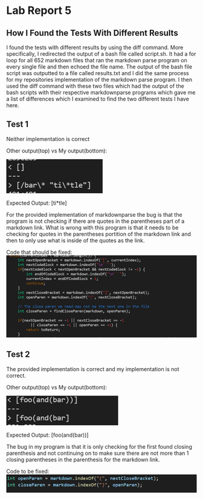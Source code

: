 # Lab Report 5
## How I Found the Tests With Different Results

I found the tests with different results by using the diff command. More specifically, I redirected the output of a bash file called script.sh. It had a for loop for all 652 markdown files that ran the markdown parse program on every single file and then echoed the file name. The output of the bash file script was outputted to a file called results.txt and I did the same process for my repositories implementation of the markdown parse program. I then used the diff command with these two files which had the output of the bash scripts with their respective markdownparse programs which gave me a list of differences which I examined to find the two different tests I have here.

## Test 1
Neither implementation is correct

Other output(top) vs My output(bottom):

![Image](pictures/lab5img1.png)

Expected Output:
[ti*tle]

For the provided implementation of markdownparse the bug is that the program is not checking if there are quotes in the parentheses part of a markdown link. What is wrong with this program is that it needs to be checking for quotes in the parentheses portition of the markdown link and then to only use what is inside of the quotes as the link.

Code that should be fixed:
![Image](pictures/lab5img3.png)

## Test 2
The provided implementation is correct and my implementation is not correct.

Other output(top) vs My output(bottom):

![Image](pictures/lab5img4.png)

Expected Output:
[foo(and(bar))]

The bug in my program is that it is only checking for the first found closing parenthesis and not continuing on to make sure there are not more than 1 closing parentheses in the parenthesis for the markdown link. 

Code to be fixed:
![Image](pictures/lab5img5.png)

